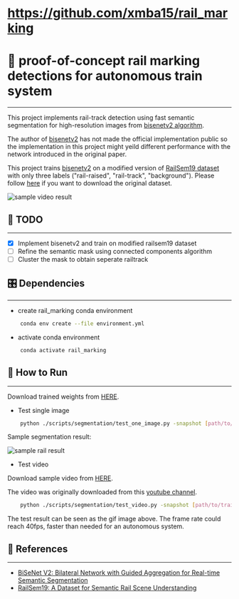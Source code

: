 # https://github.com/xmba15/rail_marking
# 📝 proof-of-concept rail marking detections for autonomous train system #
***

This project implements rail-track detection using fast semantic segmentation for high-resolution images from [bisenetv2 algorithm](https://arxiv.org/abs/2004.02147).

The author of [bisenetv2](https://arxiv.org/abs/2004.02147) has not made the official implementation public so the implementation in this project might yeild different performance with the network introduced in the original paper.

This project trains [bisenetv2](https://arxiv.org/abs/2004.02147) on a modified version of [RailSem19 dataset](https://ieeexplore.ieee.org/document/9025646) with only three labels ("rail-raised", "rail-track", "background"). Please follow [here](https://wilddash.cc/railsem19) if you want to download the original dataset.

![sample video result](./data/samples/video_result.gif)


## :tada: TODO
***

- [x] Implement bisenetv2 and train on modified railsem19 dataset
- [ ] Refine the semantic mask using connected components algorithm
- [ ] Cluster the mask to obtain seperate railtrack

## 🎛  Dependencies
***

- create rail_marking conda environment

```bash
    conda env create --file environment.yml
```

- activate conda environment
```bash
    conda activate rail_marking
```

## :running: How to Run ##
***

Download trained weights from [HERE](https://drive.google.com/file/d/11FAmJR79bmO0SjzQIqBvWD8Zy9MTWYw2/view?usp=sharing).

- Test single image

```bash
    python ./scripts/segmentation/test_one_image.py -snapshot [path/to/trained/weight] -image_path [path/to/image/path]
```

Sample segmentation result:

![sample rail result](./data/samples/sample_rail_result.jpg)

- Test video

Download sample video from [HERE](https://drive.google.com/file/d/1B4FDdsaGF_F6Gm-E4ayOOG8A2EEbCyBQ/view?usp=sharing).

The video was originally downloaded from this [youtube channel](https://www.youtube.com/watch?v=-5T-J_Bp0g4).

```bash
    python ./scripts/segmentation/test_video.py -snapshot [path/to/trained/weight] -video_path [path/to/video/path]
```

The test result can be seen as the gif image above.
The frame rate could reach 40fps, faster than needed for an autonomous system.

## :gem: References ##
***

- [BiSeNet V2: Bilateral Network with Guided Aggregation for Real-time Semantic Segmentation](https://arxiv.org/abs/2004.02147)
- [RailSem19: A Dataset for Semantic Rail Scene Understanding](https://openaccess.thecvf.com/content_CVPRW_2019/html/WAD/Zendel_RailSem19_A_Dataset_for_Semantic_Rail_Scene_Understanding_CVPRW_2019_paper.html)
